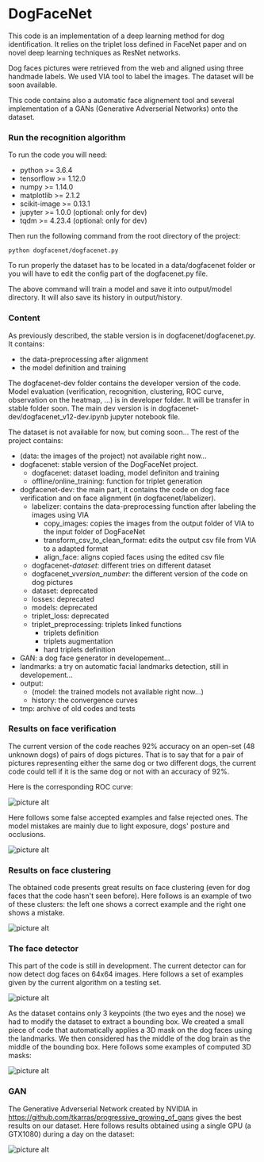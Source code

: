 # DogFaceNet

This code is an implementation of a deep learning method for dog identification. It relies on the triplet loss defined in FaceNet paper and on novel deep learning techniques as ResNet networks.

Dog faces pictures were retrieved from the web and aligned using three handmade labels. We used VIA tool to label the images. The dataset will be soon available.

This code contains also a automatic face alignement tool and several implementation of a GANs (Generative Adverserial Networks) onto the dataset.

### Run the recognition algorithm

To run the code you will need:
* python >= 3.6.4
* tensorflow >= 1.12.0
* numpy >= 1.14.0
* matplotlib >= 2.1.2
* scikit-image >= 0.13.1
* jupyter >= 1.0.0 (optional: only for dev)
* tqdm >= 4.23.4 (optional: only for dev)

Then run the following command from the root directory of the project:

    python dogfacenet/dogfacenet.py

To run properly the dataset has to be located in a data/dogfacenet folder or you will have to edit the config part of the dogfacenet.py file.

The above command will train a model and save it into output/model directory. It will also save its history in output/history.

### Content

As previously described, the stable version is in dogfacenet/dogfacenet.py. It contains:

* the data-preprocessing after alignment
* the model definition and training

The dogfacenet-dev folder contains the developer version of the code. Model evaluation (verification, recognition, clustering, ROC curve, observation on the heatmap, ...) is in developer folder. It will be transfer in stable folder soon. The main dev version is in dogfacenet-dev/dogfacenet_v12-dev.ipynb jupyter notebook file.

The dataset is not available for now, but coming soon...
The rest of the project contains:

* (data: the images of the project) not available right now...
* dogfacenet: stable version of the DogFaceNet project.
    * dogfacenet: dataset loading, model definiton and training
    * offline/online_training: function for triplet generation
* dogfacenet-dev: the main part, it contains the code on dog face verification and on face alignment (in dogfacenet/labelizer).
    * labelizer: contains the data-preprocessing function after labeling the images using VIA
        * copy_images: copies the images from the output folder of VIA to the input folder of DogFaceNet
        * transform_csv_to_clean_format: edits the output csv file from VIA to a adapted format
        * align_face: aligns copied faces using the edited csv file
    * dogfacenet-*dataset*: different tries on different dataset 
    * dogfacenet_v*version_number*: the different version of the code on dog pictures
    * dataset: deprecated
    * losses: deprecated
    * models: deprecated
    * triplet_loss: deprecated
    * triplet_preprocessing: triplets linked functions
        * triplets definition
        * triplets augmentation
        * hard triplets definition
* GAN: a dog face generator in developement...
* landmarks: a try on automatic facial landmarks detection, still in developement...
* output:
    * (model: the trained models not available right now...)
    * history: the convergence curves
* tmp: archive of old codes and tests

### Results on face verification

The current version of the code reaches 92% accuracy on an open-set (48 unknown dogs) of pairs of dogs pictures. That is to say that for a pair of pictures representing either the same dog or two different dogs, the current code could tell if it is the same dog or not with an accuracy of 92%.

Here is the corresponding ROC curve:

![picture alt](https://github.com/GuillaumeMougeot/DogFaceNet/blob/master/images/roc.png)

Here follows some false accepted examples and false rejected ones. The model mistakes are mainly due to light exposure, dogs' posture and occlusions.

![picture alt](https://github.com/GuillaumeMougeot/DogFaceNet/blob/master/images/fa_fr.png)

### Results on face clustering

The obtained code presents great results on face clustering (even for dog faces that the code hasn't seen before).
Here follows is an example of two of these clusters: the left one shows a correct example and the right one shows a mistake.

![picture alt](https://github.com/GuillaumeMougeot/DogFaceNet/blob/master/images/clustering.png)

### The face detector

This part of the code is still in development. The current detector can for now detect dog faces on 64x64 images. Here follows a set of examples given by the current algorithm on a testing set.

![picture alt](https://github.com/GuillaumeMougeot/DogFaceNet/blob/master/images/detector.png)

As the dataset contains only 3 keypoints (the two eyes and the nose) we had to modify the dataset to extract a bounding box. We created a small piece of code that automatically applies a 3D mask on the dog faces using the landmarks. We then considered has the middle of the dog brain as the middle of the bounding box. Here follows some examples of computed 3D masks:

![picture alt](https://github.com/GuillaumeMougeot/DogFaceNet/blob/master/images/mask.png)

### GAN

The Generative Adverserial Network created by NVIDIA in https://github.com/tkarras/progressive_growing_of_gans gives the best results on our dataset. Here follows results obtained using a single GPU (a GTX1080) during a day on the dataset:

![picture alt](https://github.com/GuillaumeMougeot/DogFaceNet/blob/master/images/gan.png)